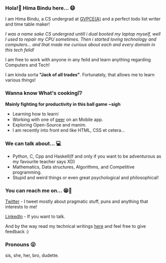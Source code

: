 <!--
**himabindu-run/himabindu-run** is a ✨ _special_ ✨ repository because its `README.md` (this file) appears on your GitHub profile.

Here are some ideas to get you started:

- 🔭 I’m currently working on ...
- 🌱 I’m currently learning ...
- 👯 I’m looking to collaborate on ...
- 🤔 I’m looking for help with ...
- 💬 Ask me about ...
- 📫 How to reach me: ...
- 😄 Pronouns: ...
- ⚡ Fun fact: ...
-->
### Hola!:wave: Hima Bindu here...  :mask:
I am Hima Bindu, a CS undergrad at [GVPCE(A)](http://gvpce.ac.in/index1.html) and a perfect todo list writer and time table maker!

*I was a name sake CS undergrad untill i dual booted my laptop myself, well I used to repair my CPU sometimes. Then i started loving technology and computers... and that made me curious about each and every domain in this tech felid!*

I am free to work with anyone in any feild and learn anything regarding Computers and Tech!

I am kinda sorta **"Jack of all trades"**.
Fortunately, that allows me to learn various things!

### Wanna know What's cooking:grey_exclamation::grey_question:
**Mainly fighting for productivity in this ball game ~sigh**
- Learning how to learn:grey_exclamation:
- Working with one of [peer](https://github.com//sakethVishnu) on an Mobile app.
- Exploring Open-Source and manim.
- I am recently into front end like HTML, CSS et cetera...


### We can talk about... :computer: 
- Python, C, Cpp and Haskell(If and only if  you want to be adventurous as my favourite teacher says XD)
- Mathematics, Data structures, Algorithms, and Competitive programming.
- Stupid and weird things or even great psychological and philosophical!

### You can reach me on... :grin::speech_balloon:
[Twitter](https://twitter.com/BinduTenneti) - I tweet mostly about pragmatic stuff, puns and anything that interests to me!

[LinkedIn](https://www.linkedin.com/in/hima-bindu-002a45194/) - If you want to talk.

And by the way read my technical writings [here](https://medium.com/@b.i.n.d.o) and feel free to give feedback :)

### Pronouns :stuck_out_tongue_winking_eye:
sis, 
she,
her,
bro,
dudette.


